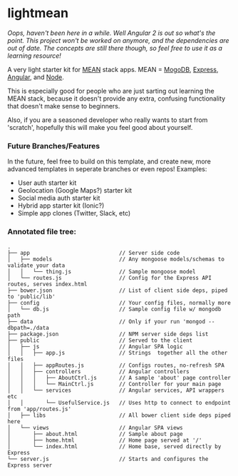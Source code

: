 # lightmean

*Oops, haven't been here in a while. Well Angular 2 is out so what's the point. This project won't be worked on anymore, and the dependencies are out of date. The concepts are still there though, so feel free to use it as a learning resource!*

A very light starter kit for [MEAN](http://meanjs.org) stack apps.
MEAN = [MogoDB](http://mongodb.org/), [Express](http://expressjs.com/), [Angular](http://angularjs.org/), and [Node](http://nodejs.org/).

This is especially good for people who are just sarting out learning the MEAN stack, because it doesn't provide any extra, confusing functionality that doesn't make sense to beginners.

Also, if you are a seasoned developer who really wants to start from 'scratch', hopefully this will make you feel good about yourself.

### Future Branches/Features
In the future, feel free to build on this template, and create new, more advanced templates in seperate branches or even repos!
Examples: 
- User auth starter kit
- Geolocation (Google Maps?) starter kit
- Social media auth starter kit
- Hybrid app starter kit (Ionic?)
- Simple app clones (Twitter, Slack, etc)

### Annotated file tree:
```
.
├── app                            // Server side code
│   ├── models                     // Any mongoose models/schemas to validate your data
│   │   └── thing.js               // Sample mongoose model
│   └── routes.js                  // Config for the Express API routes, serves index.html
├── bower.json                     // List of client side deps, piped to 'public/lib'
├── config                         // Your config files, normally more 
│   └── db.js                      // Sample config file w/ mongodb path
├── data                           // Only if your run 'mongod --dbpath=./data
├── package.json                   // NPM server side deps list
├── public                         // Served to the client 
│   ├── js                         // Angular SPA logic   
│   │   ├── app.js                 // Strings  together all the other files
│   │   ├── appRoutes.js           // Configs routes, no-refresh SPA
│   │   ├── controllers            // Angular controllers  
│   │   │   ├── AboutCtrl.js       // A sample 'about' page controller
│   │   │   └── MainCtrl.js        // Controller for your main page
│   │   └── services               // Angular services, API wrappers etc
│   │       └── UsefulService.js   // Uses http to connect to endpoint from 'app/routes.js'
│   ├── libs                       // All bower client side deps piped here
│   └── views                      // Angular SPA views
│       ├── about.html             // Sample about page
│       ├── home.html              // Home page served at '/'
│       └── index.html             // Home base, served directly by Express
└── server.js                      // Starts and configures the Express server
```
